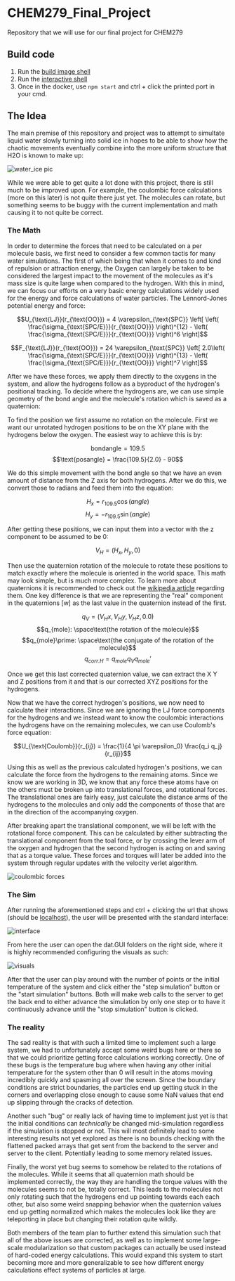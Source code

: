 # CHEM279_Final_Project

Repository that we will use for our final project for CHEM279

## Build code

1. Run the [build image shell](./build_image.sh)
2. Run the [interactive shell](./interactive.sh)
3. Once in the docker, use ```npm start``` and ctrl + click the printed port in your cmd.

## The Idea

The main premise of this repository and project was to attempt to simultate liquid water slowly turning into solid ice in hopes to be able to show how the chaotic movements eventually combine into the more uniform structure that H2O is known to make up:

![water_ice pic](./images/Liquid-water-and-ice.png)

While we were able to get quite a lot done with this project, there is still much to be improved upon. For example, the coulombic force calculations (more on this later) is not quite there just yet. The molecules can rotate, but something seems to be buggy with the current implementation and math causing it to not quite be correct.

### The Math

In order to determine the forces that need to be calculated on a per molecule basis, we first need to consider a few common tactis for many water simulations. The first of which being that when it comes to and kind of repulsion or attraction energy, the Oxygen can largely be taken to be considered the largest impact to the movement of the molecules as it's mass size is quite large when compared to the hydrogen. With this in mind, we can focus our efforts on a very basic energy calculations widely used for the energy and force calculations of water particles. The Lennord-Jones potential energy and force:

$$U_{\text{LJ}}(r_{\text{OO}}) = 4 \varepsilon_{\text{SPC}} \left[ \left( \frac{\sigma_{\text{SPC/E}}}{r_{\text{OO}}} \right)^{12} - \left( \frac{\sigma_{\text{SPC/E}}}{r_{\text{OO}}} \right)^6 \right]$$

$$F_{\text{LJ}}(r_{\text{OO}}) = 24 \varepsilon_{\text{SPC}} \left[ 2.0\left( \frac{\sigma_{\text{SPC/E}}}{r_{\text{OO}}} \right)^{13} - \left( \frac{\sigma_{\text{SPC/E}}}{r_{\text{OO}}} \right)^7 \right]$$

After we have these forces, we apply them directly to the oxygens in the system, and allow the hydrogens follow as a byproduct of the hydrogen's positional tracking. To decide where the hydrogens are, we can use simple geometry of the bond angle and the molecule's rotation which is saved as a quaternion:

To find the position we first assume no rotation on the molecule. First we want our unrotated hydrogen positions to be on the XY plane with the hydrogens below the oxygen. The easiest way to achieve this is by:

$$\text{bondangle} = 109.5$$
$$\text{posangle} = \frac{109.5}{2.0} - 90$$

We do this simple movement with the bond angle so that we have an even amount of distance from the Z axis for both hydrogens. After we do this, we convert those to radians and feed them into the equation:

$$H_x = r_{109.5}\cos{\left(angle\right)}$$
$$H_y = -r_{109.5}\sin{\left(angle\right)}$$

After getting these positions, we can input them into a vector with the z component to be assumed to be 0:

$$V_H = \left(H_x, H_y, 0 \right)$$

Then use the quaternion rotation of the molecule to rotate these positions to match exactly where the molecule is oriented in the world space. This math may look simple, but is much more complex. To learn more about quaternions it is recommended to check out the [wikipedia article](https://en.wikipedia.org/wiki/Quaternion) regarding them. One key difference is that we are representing the "real" component in the quaternions [w] as the last value in the quaternion instead of the first.

$$q_V = \left(V_Hx, V_Hy, V_Hz, 0.0\right)$$
$$q_{mole}: \space\text{the rotation of the molecule}$$
$$q_{mole}\prime: \space\text{the conjugate of the rotation of the molecule}$$
$$q_{corr. H} = q_{mole}q_Vq_{mole}\prime$$

Once we get this last corrected quaternion value, we can extract the X Y and Z positions from it and that is our corrected XYZ positions for the hydrogens.

Now that we have the correct hydrogen's positions, we now need to calculate their interactions. Since we are ignoring the LJ force components for the hydrogens and we instead want to know the coulombic interactions the hydrogens have on the remaining molecules, we can use Coulomb's force equation:

$$U_{\text{Coulomb}}(r_{ij}) = \frac{1}{4 \pi \varepsilon_0} \frac{q_i q_j}{r_{ij}}$$

Using this as well as the previous calculated hydrogen's positions, we can calculate the force from the hydrogens to the remaining atoms. Since we know we are working in 3D, we know that any force these atoms have on the others must be broken up into translational forces, and rotational forces. The translational ones are fairly easy, just calculate the distance arms of the hydrogens to the molecules and only add the components of those that are in the direction of the accompanying oxygen.

After breaking apart the translational component, we will be left with the rotational force component. This can be calculated by either subtracting the translational component from the toal force, or by crossing the lever arm of the oxygen and hydrogen that the second hydrogen is acting on and saving that as a torque value. These forces and torques will later be added into the system through regular updates with the velocity verlet algorithm.

![coulombic forces](./images/coulombic_force_breakdown.png)

### The Sim

After running the aforementioned steps and ctrl + clicking the url that shows (should be [localhost](http://localhost:3000)), the user will be presented with the standard interface:

![interface](./images/interface.png)

From here the user can open the dat.GUI folders on the right side, where it is highly recommended configuring the visuals as such:

![visuals](./images/visuals.png)

After that the user can play around with the number of points or the initial temperature of the system and click either the "step simulation" button or the "start simulation" buttons. Both will make web calls to the server to get the back end to either advance the simulation by only one step or to have it continuously advance until the "stop simulation" button is clicked.

### The reality

The sad reality is that with such a limited time to implement such a large system, we had to unfortunately accept some weird bugs here or there so that we could prioritize getting force calculations working correctly. One of these bugs is the temperature bug where when having any other initial temperature for the system other than 0 will result in the atoms moving incredibly quickly and spasming all over the screen. Since the boundary conditions are strict boundaries, the particles end up getting stuck in the corners and overlapping close enough to cause some NaN values that end up slipping through the cracks of detection.

Another such "bug" or really lack of having time to implement just yet is that the initial conditions can *technically* be changed mid-simulation regardless if the simulation is stopped or not. This will most definitely lead to some interesting results not yet explored as there is no bounds checking with the flattened packed arrays that get sent from the backend to the server and server to the client. Potentially leading to some memory related issues.

Finally, the worst yet bug seems to somehow be related to the rotations of the molecules. While it seems that all quaternion math should be implemented correctly, the way they are handling the torque values with the molecules seems to not be, totally correct. This leads to the molecules not only rotating such that the hydrogens end up pointing towards each each other, but also some weird snapping behavior when the quaternion values end up getting normalized which makes the molecules look like they are teleporting in place but changing their rotation quite wildly.

Both members of the team plan to further extend this simulation such that all of the above issues are corrected, as well as to implement some large-scale modularization so that custom packages can actually be used instead of hard-coded energy calculations. This would expand this system to start becoming more and more generalizable to see how different energy calculations effect systems of particles at large.
